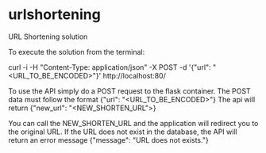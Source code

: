 # urlshortening
URL Shortening solution

To execute the solution from the terminal:

curl -i -H "Content-Type: application/json" -X POST -d '{"url": "<URL_TO_BE_ENCODED>"}' http://localhost:80/

To use the API simply do a POST request to the flask container. The POST data must follow the format {"url": "<URL_TO_BE_ENCODED>"} The api will return {"new_url": "<NEW_SHORTEN_URL">}

You can call the NEW_SHORTEN_URL and the application will redirect you to the original URL. If the URL does not exist in the database, the API will return an error message {"message": "URL does not exists."}
